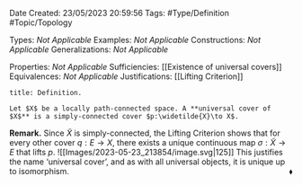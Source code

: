<div class="topSpace"></div>

Date Created: 23/05/2023 20:59:56
Tags: #Type/Definition #Topic/Topology

Types: <i>Not Applicable</i>
Examples: <i>Not Applicable</i>
Constructions: <i>Not Applicable</i>
Generalizations: <i>Not Applicable</i>

Properties: <i>Not Applicable</i>
Sufficiencies: [[Existence of universal covers]]
Equivalences: <i>Not Applicable</i>
Justifications: [[Lifting Criterion]]

``` ad-Definition
title: Definition.

Let $X$ be a locally path-connected space. A **universal cover of $X$** is a simply-connected cover $p:\widetilde{X}\to X$.

```

<b>Remark.</b> Since $\widetilde{X}$ is simply-connected, the Lifting Criterion shows that for every other cover $q:E\to X$, there exists a unique continuous map $\sigma:\widetilde{X}\to E$ that lifts $p$.
![[Images/2023-05-23_213854/image.svg|125]] This justifies the name $\textrm{`}$universal cover$\textrm{'}$, and as with all universal objects, it is unique up to isomorphism.<span style="float:right;">$\blacklozenge$</span>
